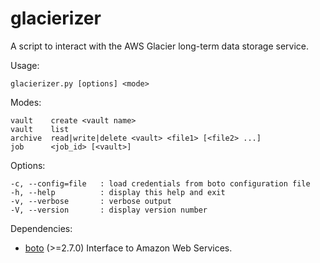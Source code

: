 glacierizer
===========

A script to interact with the AWS Glacier long-term data storage service.

Usage:

`glacierizer.py [options] <mode>`
  
Modes:

    vault    create <vault name>  
    vault    list  
    archive  read|write|delete <vault> <file1> [<file2> ...]  
    job      <job_id> [<vault>]  
    
Options:

    -c, --config=file   : load credentials from boto configuration file
    -h, --help          : display this help and exit
    -v, --verbose       : verbose output
    -V, --version       : display version number
  
Dependencies:
* [boto](https://github.com/boto/boto) (>=2.7.0) Interface to Amazon Web Services.
